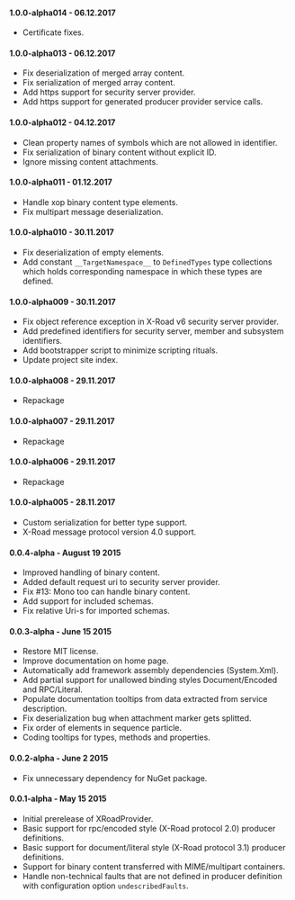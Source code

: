 #### 1.0.0-alpha014 - 06.12.2017

* Certificate fixes.

#### 1.0.0-alpha013 - 06.12.2017

* Fix deserialization of merged array content.
* Fix serialization of merged array content.
* Add https support for security server provider.
* Add https support for generated producer provider service calls.

#### 1.0.0-alpha012 - 04.12.2017

* Clean property names of symbols which are not allowed in identifier.
* Fix serialization of binary content without explicit ID.
* Ignore missing content attachments.

#### 1.0.0-alpha011 - 01.12.2017

* Handle xop binary content type elements.
* Fix multipart message deserialization.

#### 1.0.0-alpha010 - 30.11.2017

* Fix deserialization of empty elements.
* Add constant `__TargetNamespace__` to `DefinedTypes` type collections which holds corresponding namespace in which these types are defined.

#### 1.0.0-alpha009 - 30.11.2017

* Fix object reference exception in X-Road v6 security server provider.
* Add predefined identifiers for security server, member and subsystem identifiers.
* Add bootstrapper script to minimize scripting rituals.
* Update project site index.

#### 1.0.0-alpha008 - 29.11.2017

* Repackage

#### 1.0.0-alpha007 - 29.11.2017

* Repackage

#### 1.0.0-alpha006 - 29.11.2017

* Repackage

#### 1.0.0-alpha005 - 28.11.2017

* Custom serialization for better type support.
* X-Road message protocol version 4.0 support.

#### 0.0.4-alpha - August 19 2015

* Improved handling of binary content.
* Added default request uri to security server provider.
* Fix #13: Mono too can handle binary content.
* Add support for included schemas.
* Fix relative Uri-s for imported schemas.

#### 0.0.3-alpha - June 15 2015

* Restore MIT license.
* Improve documentation on home page.
* Automatically add framework assembly dependencies (System.Xml).
* Add partial support for unallowed binding styles Document/Encoded and RPC/Literal.
* Populate documentation tooltips from data extracted from service description.
* Fix deserialization bug when attachment marker gets splitted.
* Fix order of elements in sequence particle.
* Coding tooltips for types, methods and properties.

#### 0.0.2-alpha - June 2 2015

* Fix unnecessary dependency for NuGet package.

#### 0.0.1-alpha - May 15 2015

* Initial prerelease of XRoadProvider.
* Basic support for rpc/encoded style (X-Road protocol 2.0) producer definitions.
* Basic support for document/literal style (X-Road protocol 3.1) producer definitions.
* Support for binary content transferred with MIME/multipart containers.
* Handle non-technical faults that are not defined in producer definition with configuration option `undescribedFaults`.

